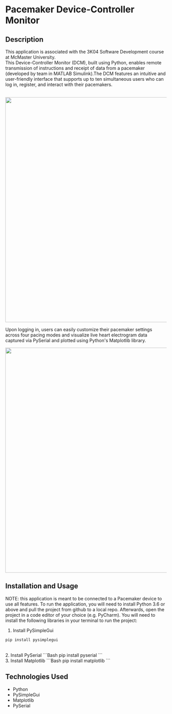 <h1> Pacemaker Device-Controller Monitor </h1>

<h2> Description </h2>
This application is associated with the 3K04 Software Development course at McMaster University.
<br/>
This Device-Controller Monitor (DCM), built using Python, enables remote transmission of instructions and receipt of data from a pacemaker (developed by team in MATLAB Simulink).The DCM features an intuitive and user-friendly interface that supports up to ten simultaneous users who can log in, register, and interact with their pacemakers. 
<br/>
<br/>
<p align="center">
  <img src="https://user-images.githubusercontent.com/108163033/224840056-168aa7c9-f693-4fa4-83a5-26486ce863a0.png" width="700"/>
</p>

Upon logging in, users can easily customize their pacemaker settings across four pacing modes and visualize live heart electrogram data captured via PySerial and plotted using Python's Matplotlib library.

<p align="center">
  <img src="https://user-images.githubusercontent.com/108163033/224839931-ad75c1d4-d394-4cfa-b2f9-98dd50f53098.png" width="700"/>
</p>

<h2> Installation and Usage </h2>
NOTE: this application is meant to be connected to a Pacemaker device to use all features. To run the application, you will need to install Python 3.6 or above and pull the project from github to a local repo. Afterwards, open the project in a code editor of your choice (e.g. PyCharm). You will need to install the following libraries in your terminal to run the project: 
<br/>

1. Install PySimpleGui
```Bash
pip install pysimplegui
```
<br/>
2. Install PySerial
```Bash
pip install pyserial
```
<br/>
3. Install Matplotlib
```Bash
pip install matplotlib
```

<h2> Technologies Used </h2>
<ul>
    <li>Python </li>
    <li>PySimpleGui</li>
    <li>Matplotlib</li>
    <li>PySerial</li>
</ul>











